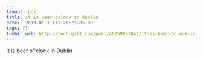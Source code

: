 ```yaml
---
layout: post
title: it is beer oclock in dublin
date: '2013-01-11T11:26:23-05:00'
tags: []
tumblr_url: http://tech.gilt.com/post/40259863842/it-is-beer-oclock-in-dublin
---
```

It is beer o''clock in Dublin

